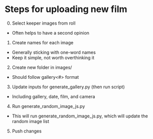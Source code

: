 # Steps for uploading new film

0. Select keeper images from roll

- Often helps to have a second opinion

1. Create names for each image

- Generally sticking with one-word names
- Keep it simple, not worth overthinking it

2. Create new folder in images/

- Should follow gallery<#> format

3. Update inputs for generate_gallery.py (then run script)

- Including gallery, date, film, and camera

4. Run generate_random_image_js.py

- This will run generate_random_image_js.py, which will update the random image list

5. Push changes
